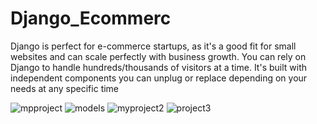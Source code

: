 # Django_Ecommerc
 Django is perfect for e-commerce startups, as it's a good fit for small websites and can scale perfectly with business growth. You can rely on Django to handle hundreds/thousands of visitors at a time. It's built with independent components you can unplug or replace depending on your needs at any specific time
 
![mpproject](https://user-images.githubusercontent.com/99047649/157472752-417f3f7e-9a86-42e7-a7e6-7f98bb6be8c4.png)
![models](https://user-images.githubusercontent.com/99047649/157472782-49e27466-a7fc-42d5-94e3-38b137a4cd9b.png)
![myproject2](https://user-images.githubusercontent.com/99047649/157472807-91d5cc7a-81a1-4624-b8d8-2675f4429ae1.png)
![project3](https://user-images.githubusercontent.com/99047649/157472878-f7275281-c578-49fb-9193-14fe37c21323.png)
